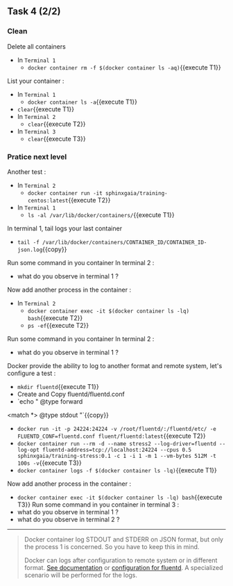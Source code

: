 ## Task 4 (2/2)

### Clean

Delete all containers
- In `Terminal 1`
  - `docker container rm -f $(docker container ls -aq)`{{execute T1}}

List your container :
- In `Terminal 1`
  - `docker container ls -a`{{execute T1}}
- `clear`{{execute T1}}
- In `Terminal 2`
  - `clear`{{execute T2}}
- In `Terminal 3`
  - `clear`{{execute T3}}


### Pratice next level


Another test :
- In `Terminal 2`
  - `docker container run -it sphinxgaia/training-centos:latest`{{execute T2}}
- In `Terminal 1`
  - `ls -al /var/lib/docker/containers/`{{execute T1}}

In terminal 1, tail logs your last container
- `tail -f /var/lib/docker/containers/CONTAINER_ID/CONTAINER_ID-json.log`{{copy}}

Run some command in you container In terminal 2 :
- what do you observe in terminal 1 ?

Now add another process in the container :
- In `Terminal 2`
  - `docker container exec -it $(docker container ls -lq) bash`{{execute T2}}
  - `ps -ef`{{execute T2}}

Run some command in you container In terminal 2 :
- what do you observe in terminal 1 ?


Docker provide the ability to log to another format and remote system, let's configure a test :
- `mkdir fluentd`{{execute T1}}
- Create and Copy fluentd/fluentd.conf
-  `echo " <source> 
   @type forward 
 </source> 
 
 <match *> 
   @type stdout 
 </match>"`{{copy}}
- `docker run -it -p 24224:24224 -v /root/fluentd/:/fluentd/etc/ -e FLUENTD_CONF=fluentd.conf fluent/fluentd:latest`{{execute T2}}
- `docker container run --rm -d --name stress2 --log-driver=fluentd --log-opt fluentd-address=tcp://localhost:24224 --cpus 0.5 sphinxgaia/training-stress:0.1 -c 1 -i 1 -m 1 --vm-bytes 512M -t 100s -v`{{execute T3}}
- `docker container logs -f $(docker container ls -lq)`{{execute T1}}


Now add another process in the container :
- `docker container exec -it $(docker container ls -lq) bash`{{execute T3}}
Run some command in you container in terminal 3 :
- what do you observe in terminal 1 ?
- what do you observe in terminal 2 ?


---

> Docker container log STDOUT and STDERR on JSON format, but only the process 1 is concerned. So you have to keep this in mind.
> 
> Docker can logs after configuration to remote system or in different format. [See documentation](https://docs.docker.com/config/containers/logging/configure/) or [configuration for fluentd](https://docs.docker.com/config/containers/logging/fluentd/). A specialized scenario will be performed for the logs.
